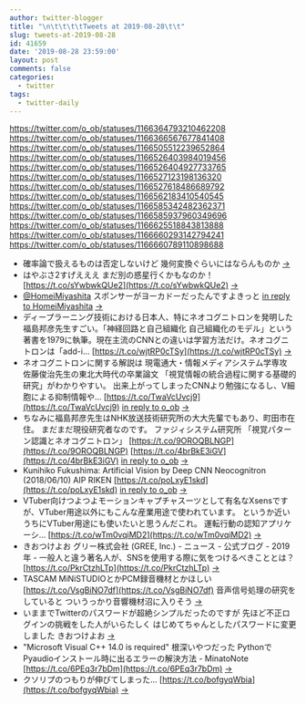 ```yaml
---
author: twitter-blogger
title: "\n\t\t\t\tTweets at 2019-08-28\t\t"
slug: tweets-at-2019-08-28
id: 41659
date: '2019-08-28 23:59:00'
layout: post
comments: false
categories:
  - twitter
tags:
  - twitter-daily
---
```


https://twitter.com/o_ob/statuses/1166364793210462208 https://twitter.com/o_ob/statuses/1166366567677841408 https://twitter.com/o_ob/statuses/1166505512239652864 https://twitter.com/o_ob/statuses/1166526403984019456 https://twitter.com/o_ob/statuses/1166526404927733765 https://twitter.com/o_ob/statuses/1166527123198136320 https://twitter.com/o_ob/statuses/1166527618486689792 https://twitter.com/o_ob/statuses/1166562183410540545 https://twitter.com/o_ob/statuses/1166585342482362371 https://twitter.com/o_ob/statuses/1166585937960349696 https://twitter.com/o_ob/statuses/1166625518843813888 https://twitter.com/o_ob/statuses/1166660293142794241 https://twitter.com/o_ob/statuses/1166660789110898688  

*   確率論で扱えるものは否定しないけど 幾何変換ぐらいにはならんものか [->](https://twitter.com/o_ob/statuses/1166364793210462208)
*   はやぶさ2すげえええ まだ別の惑星行くかもなのか！ [https://t.co/sYwbwkQUe2](https://t.co/sYwbwkQUe2) [->](https://twitter.com/o_ob/statuses/1166366567677841408)
*   [@HomeiMiyashita](https://twitter.com/HomeiMiyashita) スポンサーがヨーカドーだったんですよきっと [in reply to HomeiMiyashita](https://twitter.com/HomeiMiyashita/statuses/1166320560835424256) [->](https://twitter.com/o_ob/statuses/1166505512239652864)
*   ディープラーニング技術における日本人、特にネオコグニトロンを発明した福島邦彦先生すごい。「神経回路と自己組織化 自己組織化のモデル」という著書を1979に執筆。現在主流のCNNとの違いは学習方法だけ。ネオコグニトロンは「add-i… [https://t.co/wjtRP0cTSy](https://t.co/wjtRP0cTSy) [->](https://twitter.com/o_ob/statuses/1166526403984019456)
*   ネオコグニトロンに関する解説は 現電通大・情報メディアシステム学専攻 佐藤俊治先生の東北大時代の卒業論文 「視覚情報の統合過程に関する基礎的研究」がわかりやすい。 出来上がってしまったCNNより勉強になるし、V細胞による抑制情報や… [https://t.co/TwaVcUvcj9](https://t.co/TwaVcUvcj9) [in reply to o_ob](https://twitter.com/o_ob/statuses/1166526403984019456) [->](https://twitter.com/o_ob/statuses/1166526404927733765)
*   ちなみに福島邦彦先生はNHK放送技術研究所の大大先輩でもあり、町田市在住。 まだまだ現役研究者なのです。 ファジィシステム研究所 「視覚パターン認識とネオコグニトロン」 [https://t.co/9OROQBLNGP](https://t.co/9OROQBLNGP) [https://t.co/4brBkE3iGV](https://t.co/4brBkE3iGV) [in reply to o_ob](https://twitter.com/o_ob/statuses/1166526404927733765) [->](https://twitter.com/o_ob/statuses/1166527123198136320)
*   Kunihiko Fukushima: Artificial Vision by Deep CNN Neocognitron (2018/06/10) AIP RIKEN [https://t.co/poLxyE1skd](https://t.co/poLxyE1skd) [in reply to o_ob](https://twitter.com/o_ob/statuses/1166526404927733765) [->](https://twitter.com/o_ob/statuses/1166527618486689792)
*   VTuber向けつよつよモーションキャプチャスーツとして有名なXsensですが、VTuber用途以外にもこんな産業用途で使われています。 というか近いうちにVTuber用途にも使いたいと思うんだこれ。 運転行動の認知アプリケーシ… [https://t.co/wTm0vqiMD2](https://t.co/wTm0vqiMD2) [->](https://twitter.com/o_ob/statuses/1166562183410540545)
*   きおつけよお グリー株式会社 (GREE, Inc.) - ニュース - 公式ブログ - 2019年 - 一般人と違う著名人が、SNSを使用する際に気をつけるべきこととは？ [https://t.co/PkrCtzhLTp](https://t.co/PkrCtzhLTp) [->](https://twitter.com/o_ob/statuses/1166585342482362371)
*   TASCAM MiNiSTUDIOとかPCM録音機材とかほしい [https://t.co/VsgBiNO7df](https://t.co/VsgBiNO7df) 音声信号処理の研究をしていると ついうっかり音響機材沼に入りそう [->](https://twitter.com/o_ob/statuses/1166585937960349696)
*   いままでTwitterのパスワードが超絶シンプルだったのですが 先ほど不正ログインの挑戦をした人がいらたしく はじめてちゃんとしたパスワードに変更しました きおつけよお [->](https://twitter.com/o_ob/statuses/1166625518843813888)
*   "Microsoft Visual C++ 14.0 is required" 根深いやつだった PythonでPyaudioインストール時に出るエラーの解決方法 - MinatoNote [https://t.co/6PEq3r7bDm](https://t.co/6PEq3r7bDm) [->](https://twitter.com/o_ob/statuses/1166660293142794241)
*   クソリプのつもりが伸びてしまった… [https://t.co/bofgyqWbia](https://t.co/bofgyqWbia) [->](https://twitter.com/o_ob/statuses/1166660789110898688)